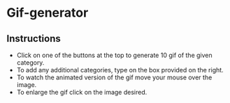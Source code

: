 # Gif-generator

## Instructions

* Click on one of the buttons at the top to generate 10 gif of the given category.
* To add any additional categories, type on the box provided on the right.
* To watch the animated version of the gif move your mouse over the image.
* To enlarge the gif click on the image desired.